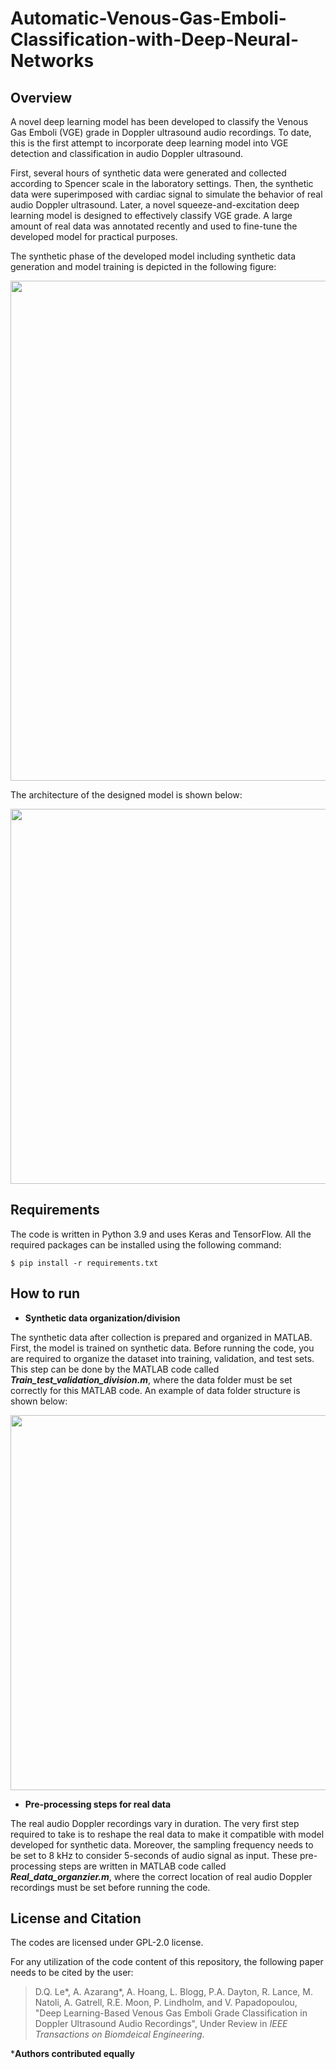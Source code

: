# Automatic-Venous-Gas-Emboli-Classification-with-Deep-Neural-Networks

Overview
------------

A novel deep learning model has been developed to classify the Venous Gas Emboli (VGE) grade in Doppler ultrasound audio recordings. To date, this is the first attempt to incorporate deep learning model into VGE detection and classification in audio Doppler ultrasound.

First, several hours of synthetic data were generated and collected according to Spencer scale in the laboratory settings. Then, the synthetic data were superimposed with cardiac signal to simulate the behavior of real audio Doppler ultrasound. Later, a novel squeeze-and-excitation deep learning model is designed to effectively classify VGE grade. A large amount of real data was annotated recently and used to fine-tune the developed model for practical purposes.

The synthetic phase of the developed model including synthetic data generation and model training is depicted in the following figure: 

<p align="center">
<img src="https://user-images.githubusercontent.com/48659018/146570909-c05c1aaf-6cb1-4a66-98b8-9894f5ba0200.jpg" width="800" align="center">
</p>

The architecture of the designed model is shown below:

<p align="center">
<img src="https://user-images.githubusercontent.com/48659018/146574698-3e53aad8-1193-4115-a111-f68fb82b7ecd.png" width="600" align="center">
</p>

Requirements
------------

The code is written in Python 3.9 and uses Keras and TensorFlow. All the required packages can be installed using the following command:
    
    $ pip install -r requirements.txt

How to run
----------

- **Synthetic data organization/division**

The synthetic data after collection is prepared and organized in MATLAB. First, the model is trained on synthetic data. Before running the code, you are required to organize the dataset into training, validation, and test sets. This step can be done by the MATLAB code called **_Train_test_validation_division.m_**, where the data folder must be set correctly for this MATLAB code. An example of data folder structure is shown below:

<p align="center">
<img src="https://user-images.githubusercontent.com/48659018/146580139-01e66e9f-a2df-48c1-92a8-6b0ec2822790.jpg" width="600" align="center">
</p>

- **Pre-processing steps for real data**

The real audio Doppler recordings vary in duration. The very first step required to take is to reshape the real data to make it compatible with model developed for synthetic data. Moreover, the sampling frequency needs to be set to 8 kHz to consider 5-seconds of audio signal as input. These pre-processing steps are written in MATLAB code called _**Real_data_organzier.m**_, where the correct location of real audio Doppler recordings must be set before running the code. 



License and Citation
---------
The codes are licensed under GPL-2.0 license. 

For any utilization of the code content of this repository, the following paper needs to be cited by the user: 

> D.Q. Le*, A. Azarang*, A. Hoang, L. Blogg, P.A. Dayton, R. Lance, M. Natoli, A. Gatrell, R.E. Moon, P. Lindholm, and V. Papadopoulou, "Deep Learning-Based Venous Gas Emboli Grade Classification in Doppler Ultrasound Audio Recordings", Under Review in _IEEE Transactions on Biomdeical Engineering_.

***Authors contributed equally**
